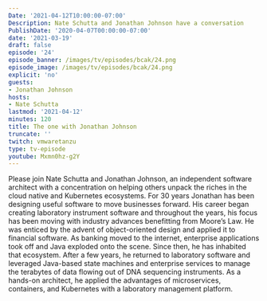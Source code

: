 ```yaml
---
Date: '2021-04-12T10:00:00-07:00'
Description: Nate Schutta and Jonathan Johnson have a conversation
PublishDate: '2020-04-07T00:00:00-07:00'
date: '2021-03-19'
draft: false
episode: '24'
episode_banner: /images/tv/episodes/bcak/24.png
episode_image: /images/tv/episodes/bcak/24.png
explicit: 'no'
guests:
- Jonathan Johnson
hosts:
- Nate Schutta
lastmod: '2021-04-12'
minutes: 120
title: The one with Jonathan Johnson
truncate: ''
twitch: vmwaretanzu
type: tv-episode
youtube: Mxmn0hz-g2Y
---
```


Please join Nate Schutta and Jonathan Johnson, an independent software architect with a concentration on helping others unpack the riches in the cloud native and Kubernetes ecosystems. For 30 years Jonathan has been designing useful software to move businesses forward. His career began creating laboratory instrument software and throughout the years, his focus has been moving with industry advances benefitting from Moore’s Law. He was enticed by the advent of object-oriented design and applied it to financial software. As banking moved to the internet, enterprise applications took off and Java exploded onto the scene. Since then, he has inhabited that ecosystem. After a few years, he returned to laboratory software and leveraged Java-based state machines and enterprise services to manage the terabytes of data flowing out of DNA sequencing instruments. As a hands-on architect, he applied the advantages of microservices, containers, and Kubernetes with a laboratory management platform.